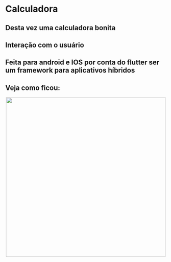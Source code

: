 # Calculadora

## Desta vez uma calculadora bonita

## Interação com o usuário

## Feita para android e IOS por conta do flutter ser um framework para aplicativos híbridos

## Veja como ficou:

<p align="center">
    <img width="500" heigth="500" src="https://github.com/brunossales/Flutter_LeadDell/blob/main/nova_calculadora/img/imagem.png">
</p>
